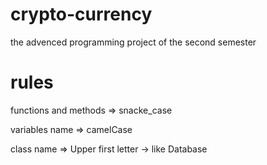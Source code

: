 # crypto-currency
the advenced programming project of the second semester
# rules
functions and methods => snacke_case

variables name => camelCase

class name => Upper first letter -> like Database
